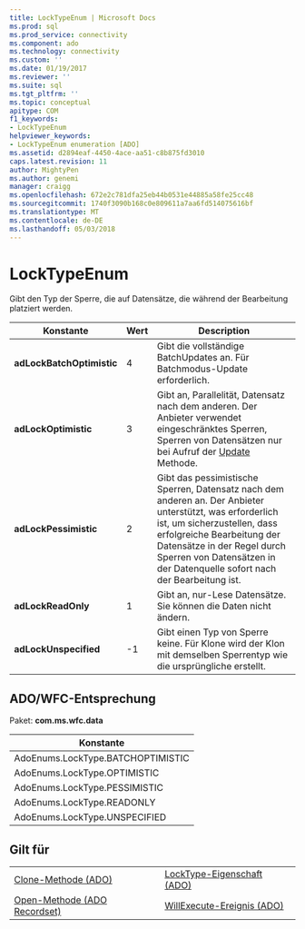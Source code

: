 ```yaml
---
title: LockTypeEnum | Microsoft Docs
ms.prod: sql
ms.prod_service: connectivity
ms.component: ado
ms.technology: connectivity
ms.custom: ''
ms.date: 01/19/2017
ms.reviewer: ''
ms.suite: sql
ms.tgt_pltfrm: ''
ms.topic: conceptual
apitype: COM
f1_keywords:
- LockTypeEnum
helpviewer_keywords:
- LockTypeEnum enumeration [ADO]
ms.assetid: d2894eaf-4450-4ace-aa51-c8b875fd3010
caps.latest.revision: 11
author: MightyPen
ms.author: genemi
manager: craigg
ms.openlocfilehash: 672e2c781dfa25eb44b0531e44885a58fe25cc48
ms.sourcegitcommit: 1740f3090b168c0e809611a7aa6fd514075616bf
ms.translationtype: MT
ms.contentlocale: de-DE
ms.lasthandoff: 05/03/2018
---
```

# <a name="locktypeenum"></a>LockTypeEnum
Gibt den Typ der Sperre, die auf Datensätze, die während der Bearbeitung platziert werden.  
  
|Konstante|Wert|Description|  
|--------------|-----------|-----------------|  
|**adLockBatchOptimistic**|4|Gibt die vollständige BatchUpdates an. Für Batchmodus-Update erforderlich.|  
|**adLockOptimistic**|3|Gibt an, Parallelität, Datensatz nach dem anderen. Der Anbieter verwendet eingeschränktes Sperren, Sperren von Datensätzen nur bei Aufruf der [Update](../../../ado/reference/ado-api/update-method.md) Methode.|  
|**adLockPessimistic**|2|Gibt das pessimistische Sperren, Datensatz nach dem anderen an. Der Anbieter unterstützt, was erforderlich ist, um sicherzustellen, dass erfolgreiche Bearbeitung der Datensätze in der Regel durch Sperren von Datensätzen in der Datenquelle sofort nach der Bearbeitung ist.|  
|**adLockReadOnly**|1|Gibt an, nur-Lese Datensätze. Sie können die Daten nicht ändern.|  
|**adLockUnspecified**|-1|Gibt einen Typ von Sperre keine. Für Klone wird der Klon mit demselben Sperrentyp wie die ursprüngliche erstellt.|  
  
## <a name="adowfc-equivalent"></a>ADO/WFC-Entsprechung  
 Paket: **com.ms.wfc.data**  
  
|Konstante|  
|--------------|  
|AdoEnums.LockType.BATCHOPTIMISTIC|  
|AdoEnums.LockType.OPTIMISTIC|  
|AdoEnums.LockType.PESSIMISTIC|  
|AdoEnums.LockType.READONLY|  
|AdoEnums.LockType.UNSPECIFIED|  
  
## <a name="applies-to"></a>Gilt für  
  
|||  
|-|-|  
|[Clone-Methode (ADO)](../../../ado/reference/ado-api/clone-method-ado.md)|[LockType-Eigenschaft (ADO)](../../../ado/reference/ado-api/locktype-property-ado.md)|  
|[Open-Methode (ADO Recordset)](../../../ado/reference/ado-api/open-method-ado-recordset.md)|[WillExecute-Ereignis (ADO)](../../../ado/reference/ado-api/willexecute-event-ado.md)|
